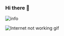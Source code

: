 
### Hi there 👋

![info](https://github-readme-stats.vercel.app/api?username=donlinglok&show_icons=true&count_private=true&hide=prs&theme=default_repocard)

![Internet not working gif](https://github.com/saadeghi/saadeghi/raw/master/dino.gif)

<!--
### Hi there 👋
**donlinglok/donlinglok** is a ✨ _special_ ✨ repository because its `README.md` (this file) appears on your GitHub profile.
![info](https://github-readme-stats.vercel.app/api?username=donlinglok&show_icons=true&count_private=true&hide=prs&theme=default_repocard)

Here are some ideas to get you started:

- 🔭 I’m currently working on ...
- 🌱 I’m currently learning ...
- 👯 I’m looking to collaborate on ...
- 🤔 I’m looking for help with ...
- 💬 Ask me about ...
- 📫 How to reach me: ...
- 😄 Pronouns: ...
- ⚡ Fun fact: ...
-->
